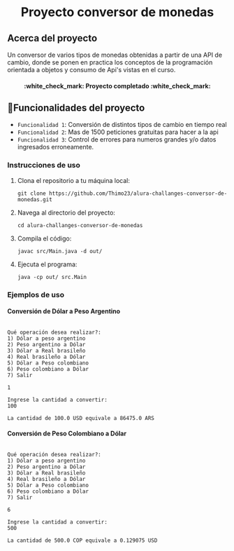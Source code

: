 <h1 align="center"> Proyecto conversor de monedas</h1>

<h2>Acerca del proyecto</h2>
<p>Un conversor de varios tipos de monedas obtenidas a partir de una API de cambio, donde se ponen en practica los conceptos de la programación orientada a objetos y consumo de Api's vistas en el curso.</p>


<h4 align="center">
:white_check_mark: Proyecto completado :white_check_mark:
</h4>


## :hammer:Funcionalidades del proyecto

- `Funcionalidad 1`: Conversión de distintos tipos de cambio en tiempo real
-  `Funcionalidad 2`: Mas de 1500 peticiones gratuitas para hacer a la api
-  `Funcionalidad 3`: Control de errores para numeros grandes y/o datos ingresados erroneamente.

<h3>Instrucciones de uso</h3>

<ol>
  <li>Clona el repositorio a tu máquina local:</li>
  <pre><code>git clone https://github.com/Thimo23/alura-challanges-conversor-de-monedas.git</code></pre>

  <li>Navega al directorio del proyecto:</li>
  <pre><code>cd alura-challanges-conversor-de-monedas</code></pre>

  <li>Compila el código:</li>
  <pre><code>javac src/Main.java -d out/</code></pre>

  <li>Ejecuta el programa:</li>
  <pre><code>java -cp out/ src.Main</code></pre>
</ol>

<h3>Ejemplos de uso</h3>

<h4>Conversión de Dólar a Peso Argentino</h4>

<pre><code>
Qué operación desea realizar?: 
1) Dólar a peso argentino
2) Peso argentino a Dólar
3) Dólar a Real brasileño
4) Real brasileño a Dólar
5) Dólar a Peso colombiano
6) Peso colombiano a Dólar
7) Salir

1

Ingrese la cantidad a convertir: 
100

La cantidad de 100.0 USD equivale a 86475.0 ARS
</code></pre>

<h4>Conversión de Peso Colombiano a Dólar</h4>

<pre><code>
Qué operación desea realizar?: 
1) Dólar a peso argentino
2) Peso argentino a Dólar
3) Dólar a Real brasileño
4) Real brasileño a Dólar
5) Dólar a Peso colombiano
6) Peso colombiano a Dólar
7) Salir

6

Ingrese la cantidad a convertir: 
500

La cantidad de 500.0 COP equivale a 0.129075 USD
</code></pre>


